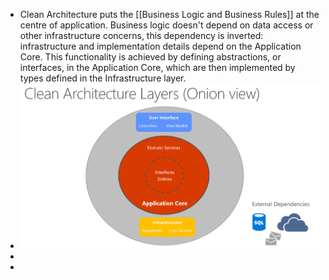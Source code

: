 - Clean Architecture puts the [[Business Logic and Business Rules]] at the centre of application. Business logic doesn't depend on data access or other infrastructure concerns, this dependency is inverted: infrastructure and implementation details depend on the Application Core. This functionality is achieved by defining abstractions, or interfaces, in the Application Core, which are then implemented by types defined in the Infrastructure layer.
- ![image5-7.png](../assets/image5-7_1685972316964_0.png)
-
-